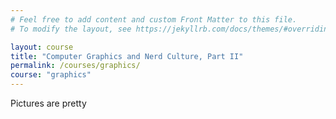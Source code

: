```yaml
---
# Feel free to add content and custom Front Matter to this file.
# To modify the layout, see https://jekyllrb.com/docs/themes/#overriding-theme-defaults

layout: course
title: "Computer Graphics and Nerd Culture, Part II"
permalink: /courses/graphics/
course: "graphics"
---
```


Pictures are pretty
